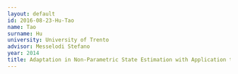 ```yaml
---
layout: default 
id: 2016-08-23-Hu-Tao
name: Tao
surname: Hu
university: University of Trento
advisor: Messelodi Stefano
year: 2014
title: Adaptation in Non-Parametric State Estimation with Application to People Tracking
---
```

